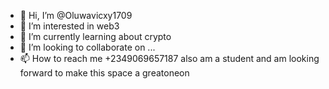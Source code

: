- 👋 Hi, I’m @Oluwavicxy1709
- 👀 I’m interested in web3
- 🌱 I’m currently learning about crypto 
- 💞️ I’m looking to collaborate on ...
- 📫 How to reach me +2349069657187
also am a student and am looking forward to make this space a greatoneon
